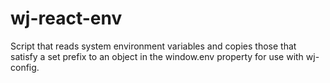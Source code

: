 # wj-react-env
Script that reads system environment variables and copies those that satisfy a set prefix to an object in the window.env property for use with wj-config.
